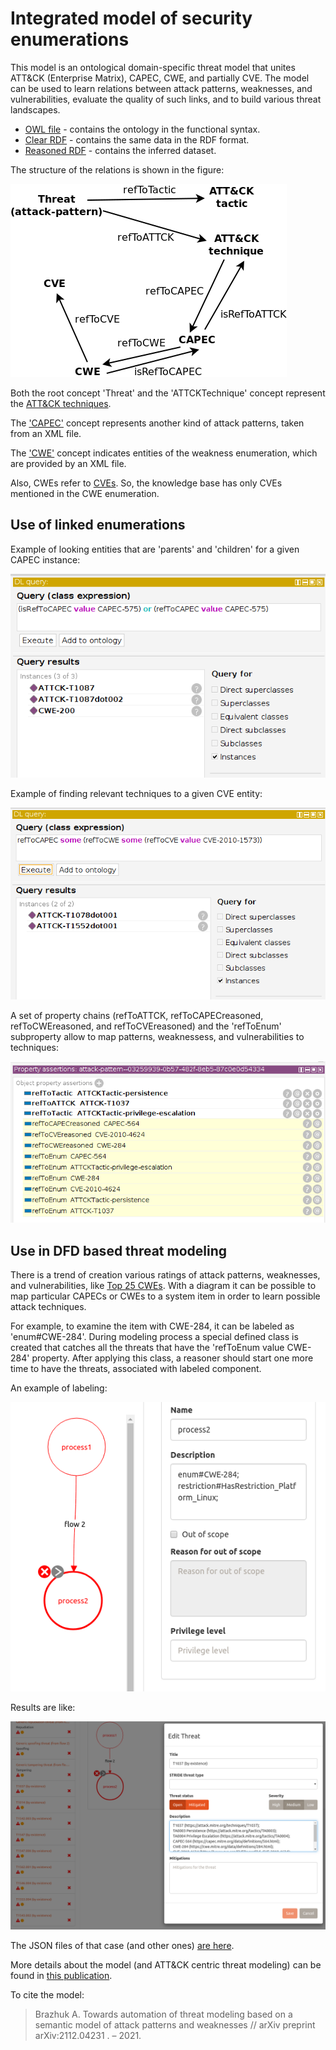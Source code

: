 
# Integrated model of security enumerations

This model is an ontological domain-specific threat model
that unites ATT&CK (Enterprise Matrix), CAPEC, CWE, and partially CVE.
The model can be used to learn relations between attack patterns, weaknesses, and vulnerabilities, 
evaluate the quality of such links, and to build various threat landscapes.

* [OWL file](../OdTMIntegratedModel.owl) - contains the ontology in the functional syntax.
* [Clear RDF](../applications/generateIM/ttl/OdTMIntegratedModel.ttl) - contains the same data in the RDF format.
* [Reasoned RDF](../applications/generateIM/ttl/OdTMIntegratedModel_filled.ttl) - contains the inferred dataset.

The structure of the relations is shown in the figure:

![im_concepts](im_concepts.png)

Both the root concept 'Threat' and the 'ATTCKTechnique' concept represent 
the [ATT&CK techniques](https://github.com/mitre-attack/attack-stix-data).

The ['CAPEC'](https://capec.mitre.org) concept represents another kind of attack patterns, taken from an XML file.

The ['CWE'](https://cwe.mitre.org) concept indicates entities of the weakness enumeration, which are provided by an XML file.

Also, CWEs refer to [CVEs](https://www.cve.org/). So, the knowledge base has only CVEs mentioned in the CWE enumeration.


## Use of linked enumerations

Example of looking entities that are 'parents' and 'children' for a given CAPEC instance:

![im_example1](im_example1.png)

Example of finding relevant techniques to a given CVE entity:

![im_example2](im_example2.png)

A set of property chains (refToATTCK, refToCAPECreasoned, refToCWEreasoned, and refToCVEreasoned) 
and the 'refToEnum' subproperty allow to map patterns, weaknessess, and vulnerabilities to techniques:

![im_example3](im_example3.png)


## Use in DFD based threat modeling 

There is a trend of creation various ratings of attack patterns, weaknesses, and vulnerabilities, 
like [Top 25 CWEs](https://cwe.mitre.org/top25/). 
With a diagram it can be possible to map particular CAPECs or CWEs to a system item in order 
to learn possible attack techniques. 

For example, to examine the item with CWE-284, it can be labeled as 'enum#CWE-284'. 
During modeling process a special defined class is created that catches all the threats 
that have the 'refToEnum value CWE-284' property.
After applying this class, a reasoner should start one more time to have the threats, 
associated with labeled component.

An example of labeling:

![im_example4](im_example4.png)

Results are like:

![im_example5](im_example5.png)

The JSON files of that case (and other ones) [are here](applications/generateIM/cases/).


More details about the model (and ATT&CK centric threat modeling) can be found in [this publication](https://www.researchgate.net/publication/356869652_Towards_automation_of_threat_modeling_based_on_a_semantic_model_of_attack_patterns_and_weaknesses).

To cite the model:
>Brazhuk A. Towards automation of threat modeling based on a semantic model of attack patterns and weaknesses // arXiv preprint arXiv:2112.04231 . – 2021.

